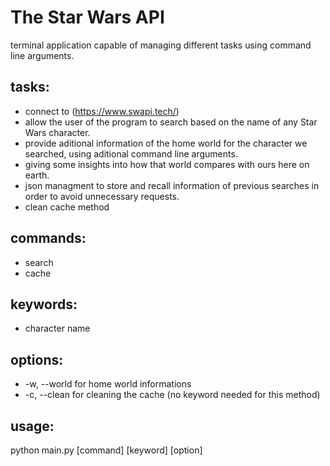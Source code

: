 # The Star Wars API

terminal application capable of managing different tasks using command line arguments.

## tasks:
- connect to (https://www.swapi.tech/)
- allow the user of the program to search based on the name of any Star Wars character.
- provide aditional information of the home world for the character we searched, using aditional command line arguments.
- giving some insights into how that world compares with ours here on earth.
- json managment to store and recall information of previous searches in order to avoid unnecessary requests.
- clean cache method

## commands:
- search
- cache

## keywords:
 - character name

## options:
- -w, --world for home world informations
- -c, --clean for cleaning the cache (no keyword needed for this method)

## usage:
python main.py [command] [keyword] [option]
